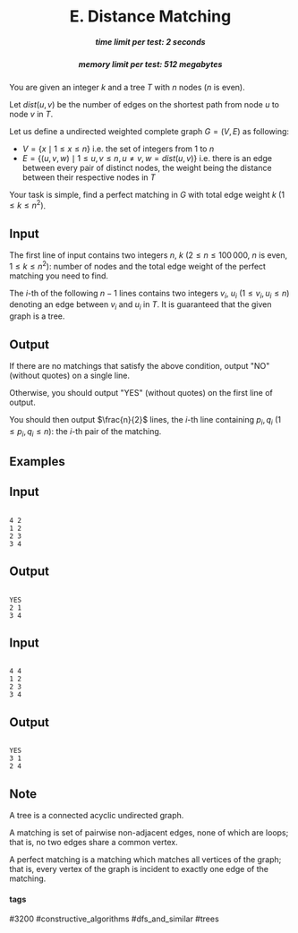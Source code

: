 <h1 style='text-align: center;'> E. Distance Matching</h1>

<h5 style='text-align: center;'>time limit per test: 2 seconds</h5>
<h5 style='text-align: center;'>memory limit per test: 512 megabytes</h5>

You are given an integer $k$ and a tree $T$ with $n$ nodes ($n$ is even).

Let $dist(u, v)$ be the number of edges on the shortest path from node $u$ to node $v$ in $T$.

Let us define a undirected weighted complete graph $G = (V, E)$ as following: 

* $V = \{x \mid 1 \le x \le n \}$ i.e. the set of integers from $1$ to $n$
* $E = \{(u, v, w) \mid 1 \le u, v \le n, u \neq v, w = dist(u, v) \}$ i.e. there is an edge between every pair of distinct nodes, the weight being the distance between their respective nodes in $T$

Your task is simple, find a perfect matching in $G$ with total edge weight $k$ $(1 \le k \le n^2)$.

## Input

The first line of input contains two integers $n$, $k$ ($2 \le n \le 100\,000$, $n$ is even, $1 \le k \le n^2$): number of nodes and the total edge weight of the perfect matching you need to find.

The $i$-th of the following $n - 1$ lines contains two integers $v_i$, $u_i$ ($1 \le v_i, u_i \le n$) denoting an edge between $v_i$ and $u_i$ in $T$. It is guaranteed that the given graph is a tree. 

## Output

If there are no matchings that satisfy the above condition, output "NO" (without quotes) on a single line. 

Otherwise, you should output "YES" (without quotes) on the first line of output.

You should then output $\frac{n}{2}$ lines, the $i$-th line containing $p_i, q_i$ ($1 \le p_i, q_i \le n$): the $i$-th pair of the matching.

## Examples

## Input


```

4 2
1 2
2 3
3 4

```
## Output


```

YES
2 1
3 4

```
## Input


```

4 4
1 2
2 3
3 4

```
## Output


```

YES
3 1
2 4

```
## Note

A tree is a connected acyclic undirected graph.

A matching is set of pairwise non-adjacent edges, none of which are loops; that is, no two edges share a common vertex. 

A perfect matching is a matching which matches all vertices of the graph; that is, every vertex of the graph is incident to exactly one edge of the matching.



#### tags 

#3200 #constructive_algorithms #dfs_and_similar #trees 